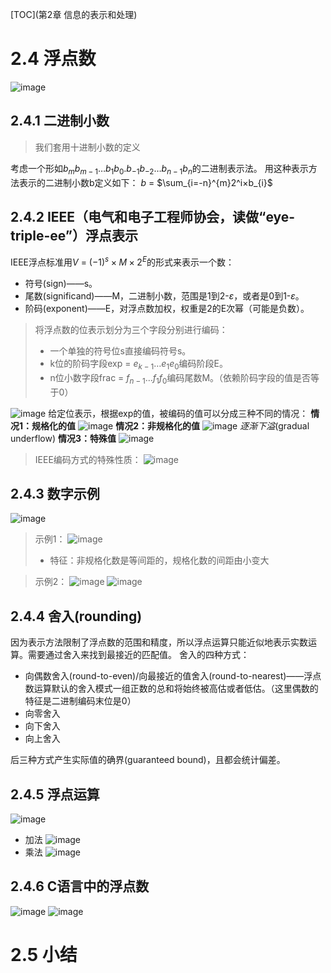 [TOC](第2章 信息的表示和处理)

# 2.4 浮点数

![image](https://img2022.cnblogs.com/blog/2975286/202209/2975286-20220913190251899-1096534657.png)

## 2.4.1 二进制小数

> 我们套用十进制小数的定义

考虑一个形如$b_{m}b_{m-1}…b_{1}b_{0}.b_{-1}b_{-2}…b_{n-1}b_{n}$的二进制表示法。
用这种表示方法表示的二进制小数b定义如下：
$b$ = $\sum_{i=-n}^{m}2^i×b_{i}$

## 2.4.2 IEEE（电气和电子工程师协会，读做“eye-triple-ee”）浮点表示

IEEE浮点标准用$V$ = $(-1)^{s}×M×2^{E}$的形式来表示一个数：

- 符号(sign)——s。
- 尾数(significand)——M，二进制小数，范围是1到2-$ε$，或者是0到1-$ε$。
- 阶码(exponent)——E，对浮点数加权，权重是2的E次幂（可能是负数）。

> 将浮点数的位表示划分为三个字段分别进行编码：
>
> - 一个单独的符号位s直接编码符号s。
> - k位的阶码字段exp = $e_{k-1}…e_{1}e_{0}$编码阶段E。
> - n位小数字段frac = $f_{n-1}…f_{1}f_{0}$编码尾数M。（依赖阶码字段的值是否等于0）

![image](https://img2022.cnblogs.com/blog/2975286/202209/2975286-20220913191644785-690538618.png)
给定位表示，根据exp的值，被编码的值可以分成三种不同的情况：
**情况1：规格化的值**
![image](https://img2022.cnblogs.com/blog/2975286/202209/2975286-20220913192417354-595207470.png)
**情况2：非规格化的值**
![image](https://img2022.cnblogs.com/blog/2975286/202209/2975286-20220913192459523-1934901304.png)
*逐渐下溢*(gradual underflow)
**情况3：特殊值**
![image](https://img2022.cnblogs.com/blog/2975286/202209/2975286-20220913192533575-684822614.png)
> IEEE编码方式的特殊性质：
![image](https://img2022.cnblogs.com/blog/2975286/202209/2975286-20220913200606472-54754367.png)

## 2.4.3 数字示例

![image](https://img2022.cnblogs.com/blog/2975286/202209/2975286-20220913194245096-2144856793.png)
> 示例1：
![image](https://img2022.cnblogs.com/blog/2975286/202209/2975286-20220913194219443-1320114076.jpg)
>
> - 特征：非规格化数是等间距的，规格化数的间距由小变大

> 示例2：
![image](https://img2022.cnblogs.com/blog/2975286/202209/2975286-20220913194919957-79682068.png)
![image](https://img2022.cnblogs.com/blog/2975286/202209/2975286-20220913200443326-1953762974.png)

## 2.4.4 舍入(rounding)

因为表示方法限制了浮点数的范围和精度，所以浮点运算只能近似地表示实数运算。需要通过舍入来找到最接近的匹配值。
舍入的四种方式：

- 向偶数舍入(round-to-even)/向最接近的值舍入(round-to-nearest)——浮点数运算默认的舍入模式一组正数的总和将始终被高估或者低估。（这里偶数的特征是二进制编码末位是0）
- 向零舍入
- 向下舍入
- 向上舍入

后三种方式产生实际值的确界(guaranteed bound)，且都会统计偏差。

## 2.4.5 浮点运算

![image](https://img2022.cnblogs.com/blog/2975286/202209/2975286-20220913201534406-1955510773.png)

- 加法
![image](https://img2022.cnblogs.com/blog/2975286/202209/2975286-20220913201900642-1771111298.png)
- 乘法
![image](https://img2022.cnblogs.com/blog/2975286/202209/2975286-20220913201924920-1802870572.png)

## 2.4.6 C语言中的浮点数

![image](https://img2022.cnblogs.com/blog/2975286/202209/2975286-20220913202214106-634230246.png)
![image](https://img2022.cnblogs.com/blog/2975286/202209/2975286-20220913202237409-151304239.png)

# 2.5 小结
